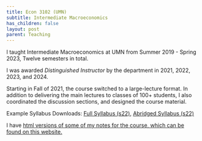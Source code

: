 ```yaml
---
title: Econ 3102 (UMN)
subtitle: Intermediate Macroeconomics
has_children: false
layout: post
parent: Teaching
---
```




I taught Intermediate Macroeconomics at UMN from Summer 2019 - Spring 2023, Twelve semesters in total.

I was awarded *Distinguished Instructor* by the department in 2021, 2022, 2023, and 2024.

Starting in Fall of 2021, the course switched to a large-lecture format.
In addition to delivering the main lectures to classes of 100+ students, 
I also coordinated the discussion sections, and designed the course material.

Example Syllabus Downloads:
[Full Syllabus (s22)](../files/3102_s22_syllabus_comprehensive.pdf),
[Abridged Syllabus (s22)](../files/3102_s22_syllabus_compact.pdf)

I have [html versions of some of my notes for the course, which can be found on this website.](https://www.rmwinslow.com/3102/topic-overview.html)
<!--These notes could also be found on the course's Canvas page.-->
